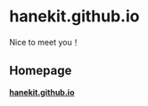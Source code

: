 # hanekit.github.io

Nice to meet you！

## Homepage

**[hanekit.github.io](https://github.com/hanekit/hanekit.github.io)**
